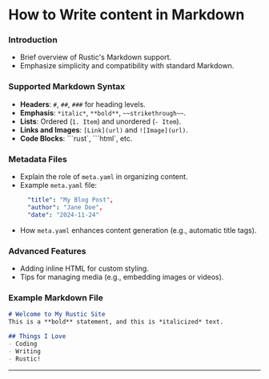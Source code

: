 # How to Write content in Markdown
### Introduction
- Brief overview of Rustic's Markdown support.
- Emphasize simplicity and compatibility with standard Markdown.

### Supported Markdown Syntax
- **Headers**: `#`, `##`, `###` for heading levels.
- **Emphasis**: `*italic*`, `**bold**`, `~~strikethrough~~`.
- **Lists**: Ordered (`1. Item`) and unordered (`- Item`).
- **Links and Images**: `[Link](url)` and `![Image](url)`.
- **Code Blocks**: \```rust\`, \```html\`, etc.

### Metadata Files
- Explain the role of `meta.yaml` in organizing content.
- Example `meta.yaml` file:
  ```yaml
    "title": "My Blog Post",
    "author": "Jane Doe",
    "date": "2024-11-24"
  ```
- How `meta.yaml` enhances content generation (e.g., automatic title tags).

### Advanced Features
- Adding inline HTML for custom styling.
- Tips for managing media (e.g., embedding images or videos).

### Example Markdown File
```markdown
# Welcome to My Rustic Site
This is a **bold** statement, and this is *italicized* text.

## Things I Love
- Coding
- Writing
- Rustic!


```

---


